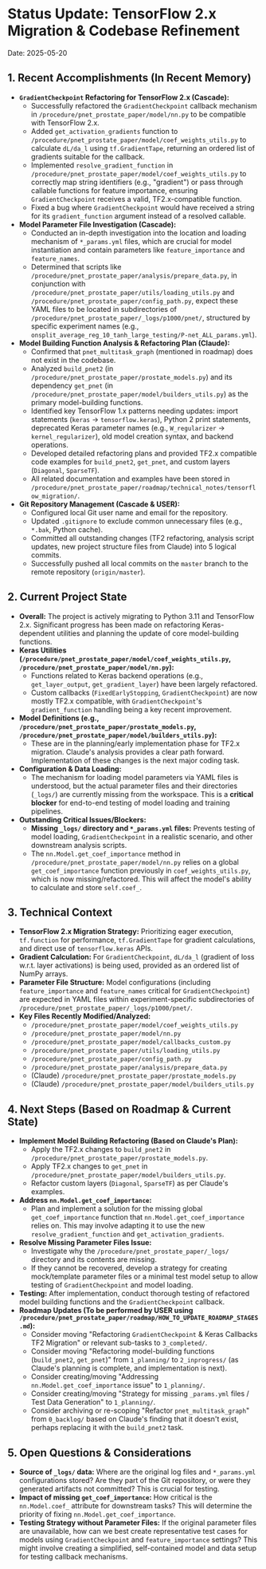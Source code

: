 # Status Update: TensorFlow 2.x Migration & Codebase Refinement
Date: 2025-05-20

## 1. Recent Accomplishments (In Recent Memory)

*   **`GradientCheckpoint` Refactoring for TensorFlow 2.x (Cascade):**
    *   Successfully refactored the `GradientCheckpoint` callback mechanism in `/procedure/pnet_prostate_paper/model/nn.py` to be compatible with TensorFlow 2.x.
    *   Added `get_activation_gradients` function to `/procedure/pnet_prostate_paper/model/coef_weights_utils.py` to calculate `dL/da_l` using `tf.GradientTape`, returning an ordered list of gradients suitable for the callback.
    *   Implemented `resolve_gradient_function` in `/procedure/pnet_prostate_paper/model/coef_weights_utils.py` to correctly map string identifiers (e.g., "gradient") or pass through callable functions for feature importance, ensuring `GradientCheckpoint` receives a valid, TF2.x-compatible function.
    *   Fixed a bug where `GradientCheckpoint` would have received a string for its `gradient_function` argument instead of a resolved callable.
*   **Model Parameter File Investigation (Cascade):**
    *   Conducted an in-depth investigation into the location and loading mechanism of `*_params.yml` files, which are crucial for model instantiation and contain parameters like `feature_importance` and `feature_names`.
    *   Determined that scripts like `/procedure/pnet_prostate_paper/analysis/prepare_data.py`, in conjunction with `/procedure/pnet_prostate_paper/utils/loading_utils.py` and `/procedure/pnet_prostate_paper/config_path.py`, expect these YAML files to be located in subdirectories of `/procedure/pnet_prostate_paper/_logs/p1000/pnet/`, structured by specific experiment names (e.g., `onsplit_average_reg_10_tanh_large_testing/P-net_ALL_params.yml`).
*   **Model Building Function Analysis & Refactoring Plan (Claude):**
    *   Confirmed that `pnet_multitask_graph` (mentioned in roadmap) does not exist in the codebase.
    *   Analyzed `build_pnet2` (in `/procedure/pnet_prostate_paper/prostate_models.py`) and its dependency `get_pnet` (in `/procedure/pnet_prostate_paper/model/builders_utils.py`) as the primary model-building functions.
    *   Identified key TensorFlow 1.x patterns needing updates: import statements (`keras` → `tensorflow.keras`), Python 2 print statements, deprecated Keras parameter names (e.g., `W_regularizer` → `kernel_regularizer`), old model creation syntax, and backend operations.
    *   Developed detailed refactoring plans and provided TF2.x compatible code examples for `build_pnet2`, `get_pnet`, and custom layers (`Diagonal`, `SparseTF`).
    *   All related documentation and examples have been stored in `/procedure/pnet_prostate_paper/roadmap/technical_notes/tensorflow_migration/`.
*   **Git Repository Management (Cascade & USER):**
    *   Configured local Git user name and email for the repository.
    *   Updated `.gitignore` to exclude common unnecessary files (e.g., `*.bak`, Python cache).
    *   Committed all outstanding changes (TF2 refactoring, analysis script updates, new project structure files from Claude) into 5 logical commits.
    *   Successfully pushed all local commits on the `master` branch to the remote repository (`origin/master`).

## 2. Current Project State

*   **Overall:** The project is actively migrating to Python 3.11 and TensorFlow 2.x. Significant progress has been made on refactoring Keras-dependent utilities and planning the update of core model-building functions.
*   **Keras Utilities (`/procedure/pnet_prostate_paper/model/coef_weights_utils.py`, `/procedure/pnet_prostate_paper/model/nn.py`):**
    *   Functions related to Keras backend operations (e.g., `get_layer_output`, `get_gradient_layer`) have been largely refactored.
    *   Custom callbacks (`FixedEarlyStopping`, `GradientCheckpoint`) are now mostly TF2.x compatible, with `GradientCheckpoint`'s `gradient_function` handling being a key recent improvement.
*   **Model Definitions (e.g., `/procedure/pnet_prostate_paper/prostate_models.py`, `/procedure/pnet_prostate_paper/model/builders_utils.py`):**
    *   These are in the planning/early implementation phase for TF2.x migration. Claude's analysis provides a clear path forward. Implementation of these changes is the next major coding task.
*   **Configuration & Data Loading:**
    *   The mechanism for loading model parameters via YAML files is understood, but the actual parameter files and their directories (`_logs/`) are currently missing from the workspace. This is a **critical blocker** for end-to-end testing of model loading and training pipelines.
*   **Outstanding Critical Issues/Blockers:**
    *   **Missing `_logs/` directory and `*_params.yml` files:** Prevents testing of model loading, `GradientCheckpoint` in a realistic scenario, and other downstream analysis scripts.
    *   The `nn.Model.get_coef_importance` method in `/procedure/pnet_prostate_paper/model/nn.py` relies on a global `get_coef_importance` function previously in `coef_weights_utils.py`, which is now missing/refactored. This will affect the model's ability to calculate and store `self.coef_`.

## 3. Technical Context

*   **TensorFlow 2.x Migration Strategy:** Prioritizing eager execution, `tf.function` for performance, `tf.GradientTape` for gradient calculations, and direct use of `tensorflow.keras` APIs.
*   **Gradient Calculation:** For `GradientCheckpoint`, `dL/da_l` (gradient of loss w.r.t. layer activations) is being used, provided as an ordered list of NumPy arrays.
*   **Parameter File Structure:** Model configurations (including `feature_importance` and `feature_names` critical for `GradientCheckpoint`) are expected in YAML files within experiment-specific subdirectories of `/procedure/pnet_prostate_paper/_logs/p1000/pnet/`.
*   **Key Files Recently Modified/Analyzed:**
    *   `/procedure/pnet_prostate_paper/model/coef_weights_utils.py`
    *   `/procedure/pnet_prostate_paper/model/nn.py`
    *   `/procedure/pnet_prostate_paper/model/callbacks_custom.py`
    *   `/procedure/pnet_prostate_paper/utils/loading_utils.py`
    *   `/procedure/pnet_prostate_paper/config_path.py`
    *   `/procedure/pnet_prostate_paper/analysis/prepare_data.py`
    *   (Claude) `/procedure/pnet_prostate_paper/prostate_models.py`
    *   (Claude) `/procedure/pnet_prostate_paper/model/builders_utils.py`

## 4. Next Steps (Based on Roadmap & Current State)

*   **Implement Model Building Refactoring (Based on Claude's Plan):**
    *   Apply the TF2.x changes to `build_pnet2` in `/procedure/pnet_prostate_paper/prostate_models.py`.
    *   Apply TF2.x changes to `get_pnet` in `/procedure/pnet_prostate_paper/model/builders_utils.py`.
    *   Refactor custom layers (`Diagonal`, `SparseTF`) as per Claude's examples.
*   **Address `nn.Model.get_coef_importance`:**
    *   Plan and implement a solution for the missing global `get_coef_importance` function that `nn.Model.get_coef_importance` relies on. This may involve adapting it to use the new `resolve_gradient_function` and `get_activation_gradients`.
*   **Resolve Missing Parameter Files Issue:**
    *   Investigate why the `/procedure/pnet_prostate_paper/_logs/` directory and its contents are missing.
    *   If they cannot be recovered, develop a strategy for creating mock/template parameter files or a minimal test model setup to allow testing of `GradientCheckpoint` and model loading.
*   **Testing:** After implementation, conduct thorough testing of refactored model building functions and the `GradientCheckpoint` callback.
*   **Roadmap Updates (To be performed by USER using `/procedure/pnet_prostate_paper/roadmap/HOW_TO_UPDATE_ROADMAP_STAGES.md`):**
    *   Consider moving "Refactoring `GradientCheckpoint` & Keras Callbacks TF2 Migration" or relevant sub-tasks to `3_completed/`.
    *   Consider moving "Refactoring model-building functions (`build_pnet2`, `get_pnet`)" from `1_planning/` to `2_inprogress/` (as Claude's planning is complete, and implementation is next).
    *   Consider creating/moving "Addressing `nn.Model.get_coef_importance` issue" to `1_planning/`.
    *   Consider creating/moving "Strategy for missing `_params.yml` files / Test Data Generation" to `1_planning/`.
    *   Consider archiving or re-scoping "Refactor `pnet_multitask_graph`" from `0_backlog/` based on Claude's finding that it doesn't exist, perhaps replacing it with the `build_pnet2` task.

## 5. Open Questions & Considerations

*   **Source of `_logs/` data:** Where are the original log files and `*_params.yml` configurations stored? Are they part of the Git repository, or were they generated artifacts not committed? This is crucial for testing.
*   **Impact of missing `get_coef_importance`:** How critical is the `nn.Model.coef_` attribute for downstream tasks? This will determine the priority of fixing `nn.Model.get_coef_importance`.
*   **Testing Strategy without Parameter Files:** If the original parameter files are unavailable, how can we best create representative test cases for models using `GradientCheckpoint` and `feature_importance` settings? This might involve creating a simplified, self-contained model and data setup for testing callback mechanisms.
